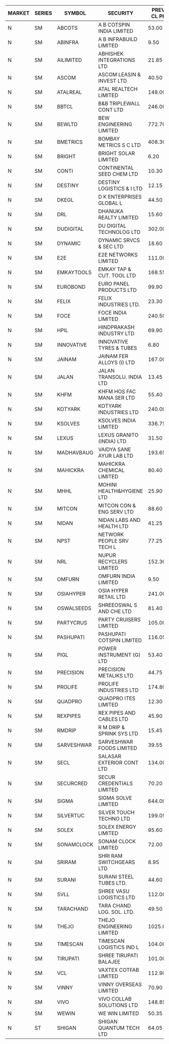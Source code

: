 


| MARKET | SERIES | SYMBOL | SECURITY | PREV CL PR | OPEN PRICE | HIGH PRICE | LOW PRICE | CLOSE PRICE | NET TRDVAL | NET TRDQTY | CORP IND | HI 52 WK | LO 52 WK |
| ----- | ----- | ----- | ----- | ----- | ----- | ----- | ----- | ----- | ----- | ----- | ----- | ----- | ----- |
| N | SM | ABCOTS | A B COTSPIN INDIA LIMITED | 53.00 | 54.00 | 54.00 | 52.00 | 52.00 | 632000.00 | 12000 |  | 61.35 | 43.00 |
| N | SM | ABINFRA | A B INFRABUILD LIMITED | 9.50 | 9.50 | 9.50 | 9.50 | 9.50 | 38000.00 | 4000 |  | 11.85 | 5.80 |
| N | SM | AILIMITED | ABHISHEK INTEGRATIONS LTD | 21.85 | 20.90 | 20.90 | 20.90 | 20.90 | 188100.00 | 9000 |  | 38.60 | 19.00 |
| N | SM | ASCOM | ASCOM LEASIN & INVEST LTD | 40.50 | 38.60 | 38.60 | 38.60 | 38.60 | 154400.00 | 4000 |  | 81.00 | 30.00 |
| N | SM | ATALREAL | ATAL REALTECH LIMITED | 148.00 | 126.00 | 141.00 | 126.00 | 140.25 | 1960320.00 | 14400 |  | 188.40 | 30.95 |
| N | SM | BBTCL | B&B TRIPLEWALL CONT LTD | 246.00 | 242.00 | 242.00 | 237.20 | 237.20 | 1438400.00 | 6000 |  | 291.15 | 68.00 |
| N | SM | BEWLTD | BEW ENGINEERING LIMITED | 772.70 | 743.65 | 758.95 | 734.10 | 734.10 | 2970725.00 | 4000 |  | 1187.20 | 228.15 |
| N | SM | BMETRICS | BOMBAY METRICS S C LTD | 408.30 | 419.00 | 428.70 | 400.00 | 422.45 | 43390320.00 | 103200 |  | 428.70 | 117.90 |
| N | SM | BRIGHT | BRIGHT SOLAR LIMITED | 6.20 | 6.30 | 6.30 | 5.90 | 5.95 | 1206450.00 | 201000 |  | 13.10 | 4.60 |
| N | SM | CONTI | CONTINENTAL SEED CHEM LTD | 10.30 | 9.80 | 9.80 | 9.80 | 9.80 | 32663.40 | 3333 |  | 13.75 | 5.20 |
| N | SM | DESTINY | DESTINY LOGISTICS & I LTD | 12.15 | 11.55 | 12.75 | 11.55 | 11.55 | 353700.00 | 30000 |  | 15.45 | 8.05 |
| N | SM | DKEGL | D K ENTERPRISES GLOBAL L | 44.50 | 45.95 | 46.00 | 45.95 | 46.00 | 275850.00 | 6000 |  | 72.60 | 35.10 |
| N | SM | DRL | DHANUKA REALTY LIMITED | 15.60 | 14.85 | 16.35 | 14.85 | 16.25 | 773100.00 | 48000 |  | 23.15 | 7.50 |
| N | SM | DUDIGITAL | DU DIGITAL TECHNOLOG LTD | 302.00 | 317.00 | 317.00 | 316.85 | 316.95 | 1267700.00 | 4000 |  | 317.00 | 95.00 |
| N | SM | DYNAMIC | DYNAMIC SRVCS & SEC LTD | 18.60 | 19.40 | 19.40 | 17.70 | 18.00 | 881600.00 | 48000 |  | 57.70 | 16.15 |
| N | SM | E2E | E2E NETWORKS LIMITED | 111.00 | 111.00 | 111.25 | 111.00 | 111.25 | 444500.00 | 4000 |  | 139.05 | 36.00 |
| N | SM | EMKAYTOOLS | EMKAY TAP & CUT. TOOL LTD | 168.55 | 176.95 | 176.95 | 170.15 | 176.00 | 313860.00 | 1800 |  | 271.00 | 98.00 |
| N | SM | EUROBOND | EURO PANEL PRODUCTS LTD | 99.90 | 103.50 | 103.50 | 100.95 | 102.45 | 1834500.00 | 18000 |  | 137.00 | 72.05 |
| N | SM | FELIX | FELIX INDUSTRIES LTD. | 23.30 | 22.15 | 22.15 | 22.15 | 22.15 | 443000.00 | 20000 |  | 46.95 | 22.15 |
| N | SM | FOCE | FOCE INDIA LIMITED | 240.50 | 254.00 | 258.75 | 254.00 | 258.75 | 925770.00 | 3600 |  | 269.00 | 185.10 |
| N | SM | HPIL | HINDPRAKASH INDUSTRY LTD | 69.90 | 67.70 | 73.30 | 67.70 | 68.10 | 627300.00 | 9000 |  | 93.90 | 45.40 |
| N | SM | INNOVATIVE | INNOVATIVE TYRES & TUBES | 6.80 | 6.80 | 7.00 | 6.50 | 6.85 | 817200.00 | 120000 |  | 20.45 | 6.10 |
| N | SM | JAINAM | JAINAM FER ALLOYS (I) LTD | 167.00 | 170.00 | 175.35 | 169.95 | 171.00 | 6241000.00 | 36000 |  | 198.00 | 69.70 |
| N | SM | JALAN | JALAN TRANSOLU. INDIA LTD | 13.45 | 13.15 | 14.05 | 13.15 | 14.05 | 241200.00 | 18000 |  | 18.00 | 3.70 |
| N | SM | KHFM | KHFM HOS FAC MANA SER LTD | 55.40 | 58.15 | 58.15 | 58.15 | 58.15 | 180265.00 | 3100 |  | 72.00 | 28.80 |
| N | SM | KOTYARK | KOTYARK INDUSTRIES LTD | 240.00 | 240.00 | 252.00 | 240.00 | 252.00 | 6402500.00 | 26000 |  | 371.25 | 67.90 |
| N | SM | KSOLVES | KSOLVES INDIA LIMITED | 336.75 | 338.85 | 355.10 | 326.85 | 353.50 | 14552140.00 | 41600 |  | 1718.20 | 292.60 |
| N | SM | LEXUS | LEXUS GRANITO (INDIA) LTD | 31.50 | 32.40 | 33.05 | 32.40 | 33.05 | 98450.00 | 3000 |  | 44.45 | 10.30 |
| N | SM | MADHAVBAUG | VAIDYA SANE AYUR LAB LTD | 193.65 | 213.00 | 213.00 | 174.30 | 174.30 | 21539360.00 | 108800 |  | 213.00 | 174.30 |
| N | SM | MAHICKRA | MAHICKRA CHEMICAL LIMITED | 80.40 | 84.90 | 85.30 | 84.40 | 84.40 | 636075.00 | 7500 |  | 96.50 | 75.00 |
| N | SM | MHHL | MOHINI HEALTH&HYGIENE LTD | 25.90 | 25.90 | 25.90 | 25.25 | 25.25 | 229500.00 | 9000 |  | 42.75 | 19.15 |
| N | SM | MITCON | MITCON CON & ENG SERV LTD | 88.60 | 93.00 | 93.00 | 93.00 | 93.00 | 1302000.00 | 14000 |  | 137.65 | 33.10 |
| N | SM | NIDAN | NIDAN LABS AND HEALTH LTD | 41.25 | 41.25 | 41.25 | 40.00 | 40.00 | 442900.00 | 11000 |  | 70.70 | 38.05 |
| N | SM | NPST | NETWORK PEOPLE SRV TECH L | 77.25 | 62.15 | 75.95 | 62.15 | 75.95 | 220960.00 | 3200 |  | 82.00 | 49.05 |
| N | SM | NRL | NUPUR RECYCLERS LIMITED | 152.30 | 147.20 | 153.00 | 144.70 | 147.50 | 14822060.00 | 101200 |  | 316.05 | 124.20 |
| N | SM | OMFURN | OMFURN INDIA LIMITED | 9.50 | 9.10 | 9.25 | 9.10 | 9.25 | 165000.00 | 18000 |  | 9.90 | 8.60 |
| N | SM | OSIAHYPER | OSIA HYPER RETAIL LTD | 241.00 | 229.00 | 260.00 | 229.00 | 257.50 | 7824800.00 | 33600 |  | 315.00 | 117.00 |
| N | SM | OSWALSEEDS | SHREEOSWAL S AND CHE LTD | 81.40 | 77.35 | 77.35 | 77.35 | 77.35 | 309400.00 | 4000 |  | 99.80 | 28.00 |
| N | SM | PARTYCRUS | PARTY CRUISERS LIMITED | 105.00 | 102.10 | 102.10 | 102.10 | 102.10 | 204200.00 | 2000 |  | 122.00 | 16.50 |
| N | SM | PASHUPATI | PASHUPATI COTSPIN LIMITED | 116.05 | 108.00 | 117.00 | 108.00 | 117.00 | 888320.00 | 8000 |  | 117.95 | 60.20 |
| N | SM | PIGL | POWER INSTRUMENT (G) LTD | 53.40 | 50.80 | 50.80 | 50.80 | 50.80 | 203200.00 | 4000 |  | 88.60 | 35.05 |
| N | SM | PRECISION | PRECISION METALIKS LTD | 44.75 | 44.75 | 44.75 | 43.00 | 43.50 | 703000.00 | 16000 |  | 55.95 | 40.90 |
| N | SM | PROLIFE | PROLIFE INDUSTRIES LTD | 174.80 | 175.25 | 175.25 | 175.25 | 175.25 | 525750.00 | 3000 |  | 191.40 | 39.75 |
| N | SM | QUADPRO | QUADPRO ITES LIMITED | 12.30 | 11.70 | 11.70 | 11.70 | 11.70 | 210600.00 | 18000 |  | 18.80 | 10.00 |
| N | SM | REXPIPES | REX PIPES AND CABLES LTD | 45.90 | 44.00 | 45.50 | 44.00 | 45.50 | 534400.00 | 12000 |  | 64.35 | 26.00 |
| N | SM | RMDRIP | R M DRIP & SPRINK SYS LTD | 15.45 | 16.20 | 16.20 | 16.20 | 16.20 | 32400.00 | 2000 |  | 28.65 | 12.75 |
| N | SM | SARVESHWAR | SARVESHWAR FOODS LIMITED | 39.55 | 41.50 | 41.50 | 39.55 | 40.85 | 461520.00 | 11200 |  | 67.65 | 16.50 |
| N | SM | SECL | SALASAR EXTERIOR CONT LTD | 134.00 | 130.10 | 130.10 | 130.05 | 130.05 | 780450.00 | 6000 |  | 143.00 | 13.00 |
| N | SM | SECURCRED | SECUR CREDENTIALS LIMITED | 70.20 | 73.70 | 73.70 | 68.00 | 72.95 | 1044120.00 | 14400 |  | 73.70 | 12.00 |
| N | SM | SIGMA | SIGMA SOLVE LIMITED | 644.00 | 640.00 | 640.00 | 612.00 | 612.00 | 751200.00 | 1200 |  | 745.75 | 38.15 |
| N | SM | SILVERTUC | SILVER TOUCH TECHNO LTD | 199.05 | 189.40 | 195.00 | 189.40 | 195.00 | 2139400.00 | 11000 |  | 211.85 | 72.00 |
| N | SM | SOLEX | SOLEX ENERGY LIMITED | 95.60 | 99.90 | 100.35 | 99.90 | 100.00 | 1400500.00 | 14000 |  | 176.00 | 33.25 |
| N | SM | SONAMCLOCK | SONAM CLOCK LIMITED | 72.00 | 69.05 | 74.00 | 68.40 | 68.45 | 1055850.00 | 15000 |  | 77.35 | 39.00 |
| N | SM | SRIRAM | SHRI RAM SWITCHGEARS LTD | 8.95 | 8.95 | 9.00 | 8.95 | 9.00 | 161700.00 | 18000 |  | 18.50 | 8.55 |
| N | SM | SURANI | SURANI STEEL TUBES LTD. | 44.60 | 46.00 | 46.50 | 42.55 | 46.50 | 543400.00 | 12000 |  | 48.40 | 17.35 |
| N | SM | SVLL | SHREE VASU LOGISTICS LTD | 112.00 | 112.00 | 112.00 | 112.00 | 112.00 | 560000.00 | 5000 |  | 112.00 | 76.00 |
| N | SM | TARACHAND | TARA CHAND LOG. SOL. LTD. | 49.50 | 51.00 | 51.00 | 50.90 | 50.90 | 203800.00 | 4000 |  | 66.00 | 27.40 |
| N | SM | THEJO | THEJO ENGINEERING LIMITED | 1025.00 | 1073.00 | 1073.00 | 1050.05 | 1070.35 | 2569485.00 | 2400 |  | 3950.00 | 826.00 |
| N | SM | TIMESCAN | TIMESCAN LOGISTICS IND L | 104.00 | 101.50 | 101.50 | 97.30 | 97.30 | 794300.00 | 8000 |  | 161.15 | 74.25 |
| N | SM | TIRUPATI | SHREE TIRUPATI BALAJEE | 101.00 | 96.00 | 106.05 | 96.00 | 98.65 | 1184100.00 | 12000 |  | 106.05 | 39.50 |
| N | SM | VCL | VAXTEX COTFAB LIMITED | 112.90 | 115.00 | 115.00 | 115.00 | 115.00 | 287500.00 | 2500 |  | 136.20 | 32.50 |
| N | SM | VINNY | VINNY OVERSEAS LIMITED | 70.90 | 68.60 | 70.00 | 68.60 | 69.55 | 831600.00 | 12000 |  | 77.55 | 29.00 |
| N | SM | VIVO | VIVO COLLAB SOLUTIONS LTD | 148.85 | 145.00 | 149.00 | 145.00 | 147.00 | 3538560.00 | 24000 |  | 369.80 | 145.00 |
| N | SM | WEWIN | WE WIN LIMITED | 50.35 | 50.35 | 50.35 | 50.35 | 50.35 | 151050.00 | 3000 |  | 57.55 | 13.05 |
| N | ST | SHIGAN | SHIGAN QUANTUM TECH LTD | 64.05 | 67.25 | 67.25 | 65.00 | 67.25 | 23587350.00 | 351000 |  | 67.25 | 58.20 |



